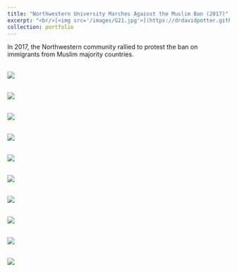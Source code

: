 ```yaml
---
title: "Northwestern University Marches Against the Muslim Ban (2017)"
excerpt: "<br/>[<img src='/images/G21.jpg'>](https://drdavidpotter.github.io/portfolio/4_NoBanMarch2017/)"
collection: portfolio
---
```


In 2017, the Northwestern community rallied to protest the ban on immigrants from Muslim majority countries.

<br/><img src='/images/A2.jpg'>

<br/><img src='/images/B1.jpg'>

<br/><img src='/images/C4.jpg'>

<br/><img src='/images/D6.JPG'>

<br/><img src='/images/D7.jpg'>

<br/><img src='/images/E13.jpg'>

<br/><img src='/images/F20.jpg'>

<br/><img src='/images/G21.jpg'>

<br/><img src='/images/H22.jpg'>

<br/><img src='/images/I29.jpg'>


























